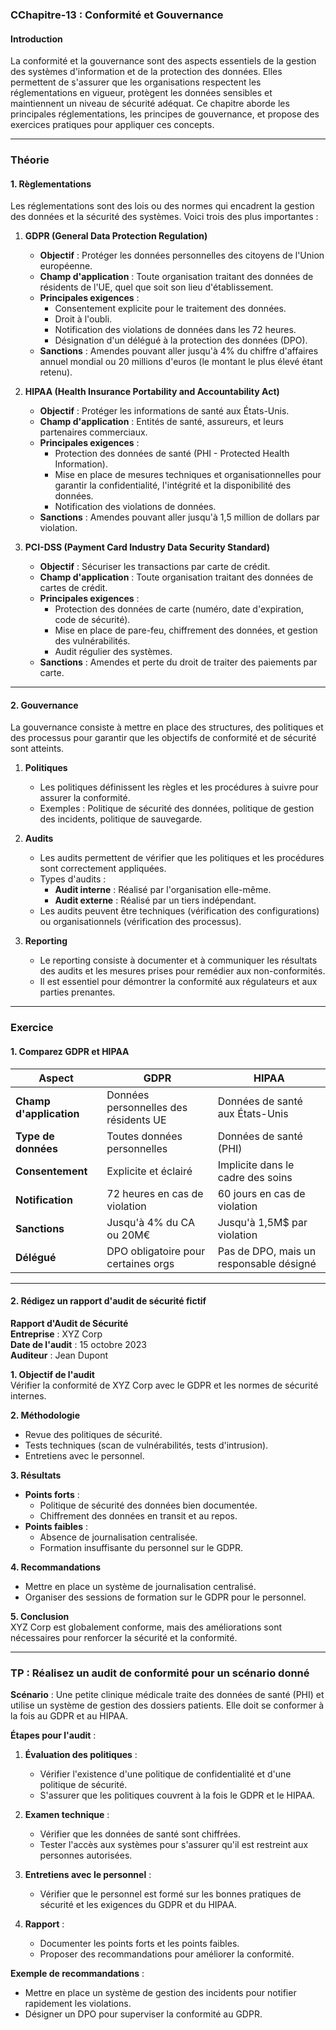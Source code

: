 ### CChapitre-13 : Conformité et Gouvernance

#### Introduction
La conformité et la gouvernance sont des aspects essentiels de la gestion des systèmes d'information et de la protection des données. Elles permettent de s'assurer que les organisations respectent les réglementations en vigueur, protègent les données sensibles et maintiennent un niveau de sécurité adéquat. Ce chapitre aborde les principales réglementations, les principes de gouvernance, et propose des exercices pratiques pour appliquer ces concepts.

---

### Théorie

#### 1. Règlementations

Les réglementations sont des lois ou des normes qui encadrent la gestion des données et la sécurité des systèmes. Voici trois des plus importantes :

1. **GDPR (General Data Protection Regulation)**  
   - **Objectif** : Protéger les données personnelles des citoyens de l'Union européenne.  
   - **Champ d'application** : Toute organisation traitant des données de résidents de l'UE, quel que soit son lieu d'établissement.  
   - **Principales exigences** :  
     - Consentement explicite pour le traitement des données.  
     - Droit à l'oubli.  
     - Notification des violations de données dans les 72 heures.  
     - Désignation d'un délégué à la protection des données (DPO).  
   - **Sanctions** : Amendes pouvant aller jusqu'à 4% du chiffre d'affaires annuel mondial ou 20 millions d'euros (le montant le plus élevé étant retenu).

2. **HIPAA (Health Insurance Portability and Accountability Act)**  
   - **Objectif** : Protéger les informations de santé aux États-Unis.  
   - **Champ d'application** : Entités de santé, assureurs, et leurs partenaires commerciaux.  
   - **Principales exigences** :  
     - Protection des données de santé (PHI - Protected Health Information).  
     - Mise en place de mesures techniques et organisationnelles pour garantir la confidentialité, l'intégrité et la disponibilité des données.  
     - Notification des violations de données.  
   - **Sanctions** : Amendes pouvant aller jusqu'à 1,5 million de dollars par violation.

3. **PCI-DSS (Payment Card Industry Data Security Standard)**  
   - **Objectif** : Sécuriser les transactions par carte de crédit.  
   - **Champ d'application** : Toute organisation traitant des données de cartes de crédit.  
   - **Principales exigences** :  
     - Protection des données de carte (numéro, date d'expiration, code de sécurité).  
     - Mise en place de pare-feu, chiffrement des données, et gestion des vulnérabilités.  
     - Audit régulier des systèmes.  
   - **Sanctions** : Amendes et perte du droit de traiter des paiements par carte.

---

#### 2. Gouvernance

La gouvernance consiste à mettre en place des structures, des politiques et des processus pour garantir que les objectifs de conformité et de sécurité sont atteints.

1. **Politiques**  
   - Les politiques définissent les règles et les procédures à suivre pour assurer la conformité.  
   - Exemples : Politique de sécurité des données, politique de gestion des incidents, politique de sauvegarde.

2. **Audits**  
   - Les audits permettent de vérifier que les politiques et les procédures sont correctement appliquées.  
   - Types d'audits :  
     - **Audit interne** : Réalisé par l'organisation elle-même.  
     - **Audit externe** : Réalisé par un tiers indépendant.  
   - Les audits peuvent être techniques (vérification des configurations) ou organisationnels (vérification des processus).

3. **Reporting**  
   - Le reporting consiste à documenter et à communiquer les résultats des audits et les mesures prises pour remédier aux non-conformités.  
   - Il est essentiel pour démontrer la conformité aux régulateurs et aux parties prenantes.

---

### Exercice

#### 1. Comparez GDPR et HIPAA

| **Aspect**              | **GDPR**                              | **HIPAA**                              |
|--------------------------|---------------------------------------|----------------------------------------|
| **Champ d'application**  | Données personnelles des résidents UE | Données de santé aux États-Unis        |
| **Type de données**      | Toutes données personnelles           | Données de santé (PHI)                 |
| **Consentement**         | Explicite et éclairé                  | Implicite dans le cadre des soins      |
| **Notification**         | 72 heures en cas de violation         | 60 jours en cas de violation           |
| **Sanctions**            | Jusqu'à 4% du CA ou 20M€              | Jusqu'à 1,5M$ par violation            |
| **Délégué**              | DPO obligatoire pour certaines orgs   | Pas de DPO, mais un responsable désigné|

---

#### 2. Rédigez un rapport d'audit de sécurité fictif

**Rapport d'Audit de Sécurité**  
**Entreprise** : XYZ Corp  
**Date de l'audit** : 15 octobre 2023  
**Auditeur** : Jean Dupont  

**1. Objectif de l'audit**  
Vérifier la conformité de XYZ Corp avec le GDPR et les normes de sécurité internes.

**2. Méthodologie**  
- Revue des politiques de sécurité.  
- Tests techniques (scan de vulnérabilités, tests d'intrusion).  
- Entretiens avec le personnel.

**3. Résultats**  
- **Points forts** :  
  - Politique de sécurité des données bien documentée.  
  - Chiffrement des données en transit et au repos.  
- **Points faibles** :  
  - Absence de journalisation centralisée.  
  - Formation insuffisante du personnel sur le GDPR.  

**4. Recommandations**  
- Mettre en place un système de journalisation centralisé.  
- Organiser des sessions de formation sur le GDPR pour le personnel.  

**5. Conclusion**  
XYZ Corp est globalement conforme, mais des améliorations sont nécessaires pour renforcer la sécurité et la conformité.

---

### TP : Réalisez un audit de conformité pour un scénario donné

**Scénario** : Une petite clinique médicale traite des données de santé (PHI) et utilise un système de gestion des dossiers patients. Elle doit se conformer à la fois au GDPR et au HIPAA.

**Étapes pour l'audit** :  
1. **Évaluation des politiques** :  
   - Vérifier l'existence d'une politique de confidentialité et d'une politique de sécurité.  
   - S'assurer que les politiques couvrent à la fois le GDPR et le HIPAA.

2. **Examen technique** :  
   - Vérifier que les données de santé sont chiffrées.  
   - Tester l'accès aux systèmes pour s'assurer qu'il est restreint aux personnes autorisées.

3. **Entretiens avec le personnel** :  
   - Vérifier que le personnel est formé sur les bonnes pratiques de sécurité et les exigences du GDPR et du HIPAA.

4. **Rapport** :  
   - Documenter les points forts et les points faibles.  
   - Proposer des recommandations pour améliorer la conformité.

**Exemple de recommandations** :  
- Mettre en place un système de gestion des incidents pour notifier rapidement les violations.  
- Désigner un DPO pour superviser la conformité au GDPR.  

